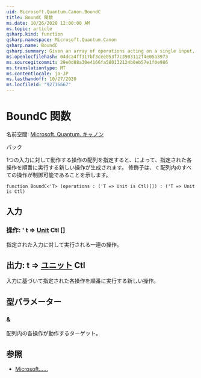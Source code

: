 ```yaml
---
uid: Microsoft.Quantum.Canon.BoundC
title: BoundC 関数
ms.date: 10/26/2020 12:00:00 AM
ms.topic: article
qsharp.kind: function
qsharp.namespace: Microsoft.Quantum.Canon
qsharp.name: BoundC
qsharp.summary: Given an array of operations acting on a single input, produces a new operation that performs each given operation in sequence. The modifier `C` indicates that all operations in the array are controllable.
ms.openlocfilehash: 04dca4ff317bf3cee053f7c3903112f4e05a3973
ms.sourcegitcommit: 29e0d88a30e4166fa580132124b0eb57e1f0e986
ms.translationtype: MT
ms.contentlocale: ja-JP
ms.lasthandoff: 10/27/2020
ms.locfileid: "92716667"
---
```

# <a name="boundc-function"></a>BoundC 関数

名前空間: [Microsoft. Quantum. キャノン](xref:Microsoft.Quantum.Canon)

パック [](https://nuget.org/packages/)


1つの入力に対して動作する操作の配列を指定すると、によって、指定された各操作を順番に実行する新しい操作が生成されます。
修飾子は、 `C` 配列内のすべての操作が制御可能であることを示します。

```qsharp
function BoundC<'T> (operations : ('T => Unit is Ctl)[]) : ('T => Unit is Ctl)
```


## <a name="input"></a>入力

### <a name="operations--t--unit-ctl"></a>操作: ' t => [Unit](xref:microsoft.quantum.lang-ref.unit) Ctl []

指定された入力に対して実行される一連の操作。



## <a name="output--t--unit-ctl"></a>出力: t => [ユニット](xref:microsoft.quantum.lang-ref.unit) Ctl

入力に基づいて指定された各操作を順番に実行する新しい操作。

## <a name="type-parameters"></a>型パラメーター

### <a name="t"></a>&

配列内の各操作が動作するターゲット。

## <a name="see-also"></a>参照

- [Microsoft......](xref:Microsoft.Quantum.Canon.Bound)
